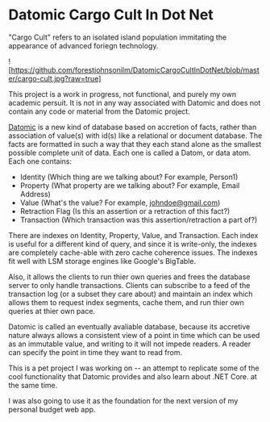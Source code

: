 # Datomic Cargo Cult In Dot Net

"Cargo Cult" refers to an isolated island population immitating the appearance of advanced foriegn technology. 

![https://github.com/forestjohnsonilm/DatomicCargoCultInDotNet/blob/master/cargo-cult.jpg?raw=true]

This project is a work in progress, not functional, and purely my own academic persuit. It is not in any way associated with Datomic and does not contain any code or material from the Datomic project.

[Datomic](http://www.datomic.com/) is a new kind of database based on accretion of facts, rather than association of value(s) with id(s) like a relational or document database. The facts are formatted in such a way that they each stand alone as the smallest possible complete unit of data. Each one is called a Datom, or data atom. Each one contains: 

* Identity        (Which thing are we talking about? For example, Person1)
* Property        (What property are we talking about? For example, Email Address)
* Value           (What's the value? For example, johndoe@gmail.com)
* Retraction Flag (Is this an assertion or a retraction of this fact?)
* Transaction     (Which transaction was this assertion/retraction a part of?)

There are indexes on Identity, Property, Value, and Transaction.  Each index is useful for a different kind of query, and since it is write-only, the indexes are completely cache-able with zero cache coherence issues. The indexes fit well with LSM storage engines like Google's BigTable. 

Also, it allows the clients to run thier own queries and frees the database server to only handle transactions. Clients can subscribe to a feed of the transaction log (or a subset they care about) and maintain an index which allows them to request index segments, cache them, and run thier own queries at thier own pace. 

Datomic is called an eventually avaliable database, because its accretive nature always allows a consistent view of a point in time which can be used as an immutable value, and writing to it will not impede readers. A reader can specify the point in time they want to read from.

This is a pet project I was working on -- an attempt to replicate some of the cool functionality that Datomic provides and also learn about .NET Core. at the same time.

I was also going to use it as the foundation for the next version of my personal budget web app. 



